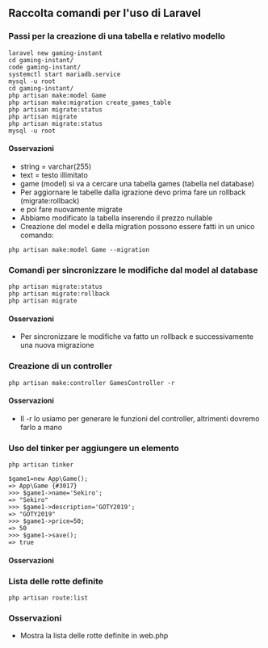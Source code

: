 
Raccolta comandi per l'uso di Laravel
-------------------------------------

### Passi per la creazione di una tabella e relativo modello
```
laravel new gaming-instant    
cd gaming-instant/  
code gaming-instant/  
systemctl start mariadb.service  
mysql -u root  
cd gaming-instant/  
php artisan make:model Game  
php artisan make:migration create_games_table  
php artisan migrate:status  
php artisan migrate  
php artisan migrate:status  
mysql -u root  
```

#### Osservazioni
*   string = varchar(255)
*   text = testo illimitato
*   game (model) si va a cercare una tabella games (tabella nel database)
*   Per aggiornare le tabelle dalla igrazione devo prima fare un rollback (migrate:rollback)
*   e poi fare nuovamente migrate
*   Abbiamo modificato la tabella inserendo il prezzo nullable
*   Creazione del model e della migration possono essere fatti in un unico comando:    
```
php artisan make:model Game --migration  
``` 
### Comandi per sincronizzare le modifiche dal model al database
```
php artisan migrate:status  
php artisan migrate:rollback  
php artisan migrate  
```

#### Osservazioni
*   Per sincronizzare le modifiche va fatto un rollback e successivamente una nuova migrazione

### Creazione di un controller
```
php artisan make:controller GamesController -r
```

#### Osservazioni
*   Il -r lo usiamo per generare le funzioni del controller, altrimenti dovremo farlo a mano

### Uso del tinker per aggiungere un elemento
```
php artisan tinker  
  
$game1=new App\Game();  
=> App\Game {#3017}  
>>> $game1->name='Sekiro';  
=> "Sekiro"  
>>> $game1->description='GOTY2019';  
=> "GOTY2019"  
>>> $game1->price=50;  
=> 50  
>>> $game1->save();  
=> true
```
#### Osservazioni

### Lista delle rotte definite
```
php artisan route:list
```

### Osservazioni
*   Mostra la lista delle rotte definite in web.php
